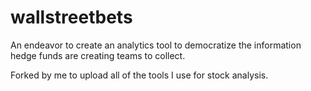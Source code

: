 # wallstreetbets
An endeavor to create an analytics tool to democratize the information hedge funds are creating teams to collect.

Forked by me to upload all of the tools I use for stock analysis. 
